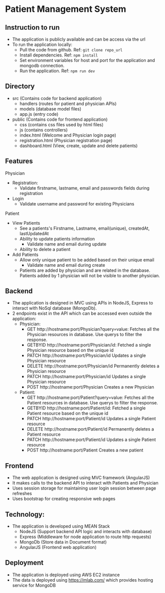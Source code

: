 # Patient Management System

## Instruction to run
- The application is publicly available and can be access via the url
- To run the application locally:
  - Pull the code from github. Ref: `git clone repo_url`
  - Install dependencies. Ref: `npm install`
  - Set environment variables for host and port for the application and mongodb connection.
  - Run the application. Ref: `npm run dev`

## Directory
- src (Contains code for backend application)
  - handlers (routes for patient and physician APIs)
  - models (database model files)
  - app.js (entry code)
- public (Contains code for frontend application)
  - css (contains css files used by html files)
  - js (contains controllers)
  - index.html (Welcome and Physician login page)
  - registration.html (Physician registration page)
  - dashboard.html (View, create, update and delete patients)

## Features
Physician
- Registration:
  - Validate firstname, lastname, email and passwords fields during registration
- Login
  - Validate username and password for existing Physicians

Patient
- View Patients
  - See a patients's Firstname, Lastname, email(unique), createdAt, lastUpdatedAt
  - Ability to update patients information
    - Validate name and email during update
  - Ability to delete a patient
- Add Patients
  - Allow only unique patient to be added based on their unique email
    - Validate name and email during create
  - Patients are added by physician and are related in the database. Patients added by 1 physician will not be visible to another physician.

## Backend
- The application is designed in MVC using APIs in NodeJS, Express to interact with NoSql database (MongoDb).
- 2 endpoints exist in the API which can be accessed even outside the application:
  - Physician:
    - GET http://hostname:port/Physician?query=value: Fetches all the Physician resources in database. Use querys to filter the response.
    - GETBYID http://hostname:port/Physician/id: Fetched a single Physician resource based on the unique id
    - PATCH http://hostname:port/Physician/id Updates a single Physician resource
    - DELETE http://hostname:port/Physician/id Permanently deletes a Physician resource
    - PATCH http://hostname:port/Physician/id Updates a single Physician resource
    - POST http://hostname:port/Physician Creates a new Physician
  - Patient:
    - GET http://hostname:port/Patient?query=value: Fetches all the Patient resources in database. Use querys to filter the response.
    - GETBYID http://hostname:port/Patient/id: Fetched a single Patient resource based on the unique id
    - PATCH http://hostname:port/Patient/id Updates a single Patient resource
    - DELETE http://hostname:port/Patient/id Permanently deletes a Patient resource
    - PATCH http://hostname:port/Patient/id Updates a single Patient resource
    - POST http://hostname:port/Patient Creates a new patient

## Frontend
- The web application is designed using MVC framework (AngularJS)
- It makes calls to the backend API to interact with Patients and Physician
- Uses session storage for maintaining user login session between page refreshes
- Uses bootstrap for creating responsive web pages

## Technology:
- The application is developed using MEAN Stack
  - NodeJS (Support backend API logic and interacts with database)
  - Express (Middleware for node application to route http requests)
  - MongoDb (Store data in Document format)
  - AngularJS (Frontend web application)

## Deployment
- The application is deployed using AWS EC2 instance
- The data is deployed using https://mlab.com/ which provides hosting service for MongoDB
